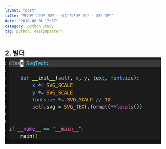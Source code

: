```yaml
---
layout: "post"
title: "파이썬 디자인 패턴 - 생성 디자인 패턴 - 빌더 패턴"
date: "2018-08-04 17:37"
category: python Study
tag: python, designpattern
---
```


## 2. 빌더 ![hello](../assets/hello.png)
